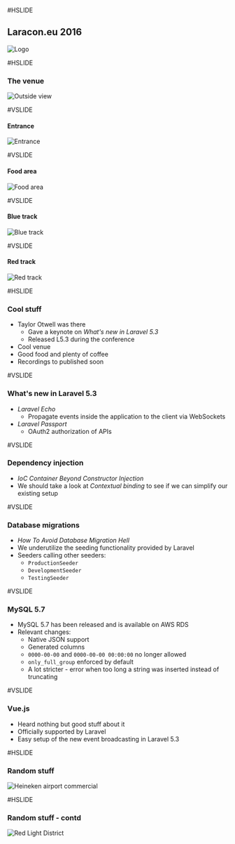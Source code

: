 #HSLIDE

## Laracon.eu 2016

![Logo](images/laraconeu_2016.jpg)

#HSLIDE

### The venue

![Outside view](images/venue_outside.jpg)

#VSLIDE

#### Entrance

![Entrance](images/venue_entrance.jpg)


#VSLIDE

#### Food area

![Food area](images/venue_food.jpg)


#VSLIDE

#### Blue track

![Blue track](images/venue_blue.jpg)


#VSLIDE

#### Red track

![Red track](images/venue_red.jpg)



#HSLIDE

### Cool stuff

 * Taylor Otwell was there
   * Gave a keynote on _What's new in Laravel 5.3_
   * Released L5.3 during the conference <!-- .element: class="fragment" -->
 * Cool venue  <!-- .element: class="fragment" -->
 * Good food and plenty of coffee
 * Recordings to published soon

#VSLIDE

### What's new in Laravel 5.3
 * _Laravel Echo_
   * Propagate events inside the application to the client via WebSockets
 * _Laravel Passport_
   * OAuth2 authorization of APIs

#VSLIDE

### Dependency injection

 * _IoC Container Beyond Constructor Injection_
 * We should take a look at _Contextual binding_ to see if we can simplify our existing setup

#VSLIDE

### Database migrations

 * _How To Avoid Database Migration Hell_
 * We underutilize the seeding functionality provided by Laravel
 * Seeders calling other seeders: <!-- .element: class="fragment" -->
   * `ProductionSeeder`
   * `DevelopmentSeeder`
   * `TestingSeeder`

#VSLIDE

### MySQL 5.7

 * MySQL 5.7 has been released and is available on AWS RDS
 * Relevant changes: <!-- .element: class="fragment" -->
   * Native JSON support
   * Generated columns <!-- .element: class="fragment" -->
   * `0000-00-00` and `0000-00-00 00:00:00` no longer allowed <!-- .element: class="fragment" -->
   * `only_full_group` enforced by default <!-- .element: class="fragment" -->
   * A lot stricter - error when too long a string was inserted instead of truncating <!-- .element: class="fragment" -->

#VSLIDE

### Vue.js

 * Heard nothing but good stuff about it
 * Officially supported by Laravel <!-- .element: class="fragment" -->
 * Easy setup of the new event broadcasting in Laravel 5.3 <!-- .element: class="fragment" -->


#HSLIDE

### Random stuff

![Heineken airport commercial](images/random_airport.jpg)

#HSLIDE

### Random stuff - contd

![Red Light District](images/random_redlight.jpg)












